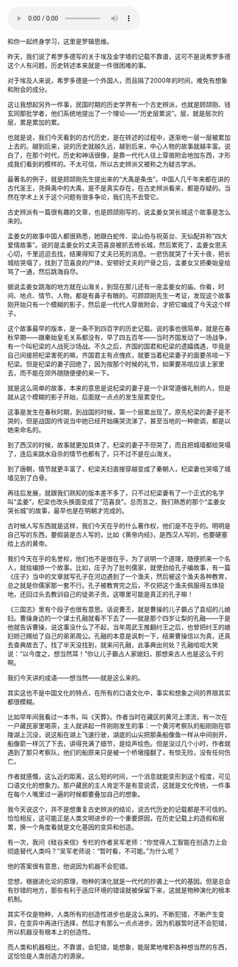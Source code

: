 <audio src="http://igetoss.cdn.igetget.com/mp3/201703/18/201703181613101154115191.mp3" controls="controls">您的浏览器不支持 audio 标签。</audio><p>和你一起终身学习，这里是罗辑思维。</p><p>昨天，我们说了希罗多德写的关于埃及金字塔的记载不靠谱，这可不是说希罗多德这个人有问题，历史转述本来就是一件很困难的事。</p><p>对于埃及人来说，希罗多德是一个外国人，而且隔了2000年的时间，难免有想象和附会的成分。</p><p>这让我想起另外一件事，民国时期的历史学界有一个古史辨派，也就是顾颉刚、钱玄同那批学者，他们系统地提出了一个理论——“历史层累说”。层，就是层次的层，累是累加的累。</p><p>也就是说，我们今天看到的古代历史，是在转述的过程中，逐渐地一层一层被累加上去的。越到后来，说的历史就越久远，越到后来，中心人物的故事就越丰富。说白了，在那个时代，历史和神话很像，是靠一代代人往上穿凿附会地加东西，才形成我们看到的模样的。不太可信，所以古史辨派又被称之为疑古学派。</p><p>最著名的例子，就是顾颉刚先生提出来的“大禹是条虫”。中国人几千年来都在讲的古代圣王，尧舜禹中的大禹，是不是真实存在，在古史辨派看来，都是存疑的。当然在学术上关于这个问题有很多争论，我们先不去管它。</p><p>古史辨派有一篇很有趣的文章，也是顾颉刚写的，说孟姜女哭长城这个故事是怎么来的。</p><p>孟姜女的故事中国人都很熟悉，她跟白蛇传、梁山伯与祝英台、天仙配并称“四大爱情故事”。说的是孟姜女的丈夫范喜良被抓去修长城，然后累死了，孟姜女思夫心切，千里迢迢去找，结果得知了丈夫已死的消息。一悲伤就哭了十天十夜，把长城给哭塌了，找到了范喜良的尸体，安顿好丈夫的尸骨之后，孟姜女又把秦始皇给骂了一通，然后跳海自尽。</p><p>据说孟姜女跳海的地方就在山海关，到现在那儿还有一座孟姜女的庙。你看，时间、地点、情节、人物，都是有鼻子有眼的。可顾颉刚先生一考证，发现这个故事刚开始只有一个模糊的影子，然后是一代代人穿凿附会，才把它编成了今天这个样子。</p><p>这个故事最早的版本，是一条不到四百字的历史记载。说的事也很简单，就是在春秋早期——跟秦始皇毛关系都没有，早了四五百年——当时齐国发动了一场战争，有一个叫杞梁的人战死沙场战。不久之后，齐国的国君和杞梁的遗孀偶遇，毕竟是自己间接把杞梁害死的嘛，齐国君主有点愧疚，就要当着杞梁妻子的面要吊唁一下杞梁。但是杞梁的妻子回绝了，因为按那个时候的礼节，如果要吊唁应该上家里去，而不能在郊外随随便便的来一下。</p><p>就是这么简单的故事，本来的意思是说杞梁的妻子是一个非常遵循礼制的人，但是就从这个模糊的影子开始，后面就一点点的发生层累变化。</p><p>这事是发生在春秋时期，到战国的时候，第一个层累出现了。原先杞梁的妻子是不哭的，但是战国的传说当中她已经开始痛哭流涕了，甚至当地的一种歌调，都是以她来命名的。</p><p>到了西汉的时候，故事就更加具体了，杞梁的妻子不但哭了，而且把城墙都给哭塌了，连后来跳水自杀的情节也都有了，只不过不是在山海关。</p><p>到了唐朝，情节就更丰富了，杞梁夫妇直接穿越变成了秦朝人，杞梁妻也哭塌了城墙见到了白骨。</p><p>再往后发展，就跟我们熟知的版本差不多了，只不过杞梁妻有了一个正式的名字叫“孟姜”，杞梁也改头换面变成了“范喜良”。总而言之，我们熟悉的那个“孟姜女哭长城”的故事，最早也是在明朝才完成的。</p><p>古时候人写东西就是这样，我们今天在乎的什么著作权，他们是不在乎的。明明是自己写的东西，要假装是古人写的，比如《黄帝内经》，是西汉人写的，也要硬塞给上古的黄帝。</p><p>我们今天在乎的名誉权，他们也不是很在乎，为了说明一个道理，随便抓来一个名人，就给编排一个故事。比如，庄子为了批判儒家，就使劲给孔子编故事，有一篇《庄子》当中的文章就写孔子在河边遇到了一个渔夫，然后被这个渔夫各种教育，总之就是你儒家那一套不行。孔子被教育完之后，不仅把这个渔夫佩服得五体投地，还回过头去教训自己的徒弟子贡。这哪里可能是真正的孔子嘛！</p><p>《三国志》里有个段子也很有意思。话说曹丕，就是曹操的儿子霸占了袁绍的儿媳妇。曹操身边的一个谋士孔融就看不下去了——就是那个四岁让梨的孔融——于是他就告诉曹操，说这事没什么了不起，当年周武王推翻纣王之后，也曾把纣王的媳妇妲己赐给了自己的弟弟周公。孔融的本意是讽刺一下，结果曹操信以为真，还真去查典故去了。找了半天没找到，就来问孔融，此事典出何处？孔融哈哈大笑说：“以今度之，想当然耳！”你让儿子霸占人家媳妇，那想来古人也是这么干的啊。</p><p>我们今天讲的成语——想当然——就是这么来的。</p><p>其实这也不是中国文化的特点，在所有的口语文化中，事实和想象之间的界限其实都很模糊。</p><p>比如早年间我看过一本书，叫《天葬》。作者当时在藏区的黄河上漂流，有一次在一户藏民家里喝茶，主人就讲起一件刚刚发生的事：一个黄河考察队的船刚刚在鄂陵湖上沉没，说这船在湖上飞速行驶，湖底的山尖把那条船像鱼一样从中间剖开，船像箭一样沉了下去，讲得充满了细节，是绘声绘色。但是没过几个小时，作者就遇到了那只考察队，他们的船原来只是被一个桥墩撞翻了，有惊无险，没有任何伤亡。</p><p>作者就感慨，这么近的距离，这么短的时间，一个消息就能变形到这个程度，可见口语文化的想象力。那户藏民的主人肯定不是有意说谎，这就是文化传统，一件事在每个人嘴里过一遍的时候都要叠加自己的想象。</p><p>我今天说这个，并不是想重复古史辨派的结论，说古代历史的记载都是不可信的。恰恰相反，这可能正是人类文明进步的一个重要原因，在历史记载上的造假和层累，换一个角度看就是文化基因的变异和创造。</p><p>有一次，我问《硅谷来信》专栏的作者吴军老师：“你觉得人工智能在创造力上会彻底替代人类吗？”吴军老师说：“暂时看，不可能。”为什么呢？</p><p>他的答案很有意思，他说因为机器不会犯错。</p><p>您想，根据进化论的原理，物种的演化就是一代代的抄袭上一代的基因。但是总会有抄错的地方，那些有利于适应环境的错误就被保留下来，这就是物种演化的根本机制。</p><p>其实不仅是物种，人类所有的创造性进步也是这么来的。不断犯错，不断产生变异，在变异中再进行选择，然后才有那么一点点进步。因为机器暂时还不会犯错，所以机器没有根本上的创造性。</p><p>而人类和机器相比，不靠谱，会犯错，能想象，能层累地堆积各种想当然的东西，这恰恰是人类创造力的源泉。</p>